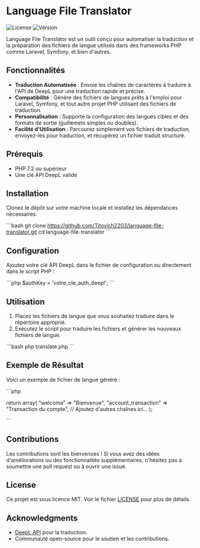 # Language File Translator

![License](https://img.shields.io/badge/license-MIT-blue.svg)
![Version](https://img.shields.io/badge/version-1.0.0-green.svg)

Language File Translator est un outil conçu pour automatiser la traduction et la préparation des fichiers de langue utilisés dans des frameworks PHP comme Laravel, Symfony, et bien d'autres.

## Fonctionnalités

- **Traduction Automatisée** : Envoie les chaînes de caractères à traduire à l'API de DeepL pour une traduction rapide et précise.
- **Compatibilité** : Génère des fichiers de langues prêts à l'emploi pour Laravel, Symfony, et tout autre projet PHP utilisant des fichiers de traduction.
- **Personnalisation** : Supporte la configuration des langues cibles et des formats de sortie (guillemets simples ou doubles).
- **Facilité d'Utilisation** : Parcourez simplement vos fichiers de traduction, envoyez-les pour traduction, et récupérez un fichier traduit structuré.

## Prérequis

- PHP 7.2 ou supérieur
- Une clé API DeepL valide

## Installation

Clonez le dépôt sur votre machine locale et installez les dépendances nécessaires.

\`\`\`bash
git clone https://github.com/Titovich2203/language-file-translator.git
cd language-file-translator
\`\`\`

## Configuration

Ajoutez votre clé API DeepL dans le fichier de configuration ou directement dans le script PHP :

\`\`\`php
$authKey = 'votre_cle_auth_deepl';
\`\`\`

## Utilisation

1. Placez les fichiers de langue que vous souhaitez traduire dans le répertoire approprié.
2. Exécutez le script pour traduire les fichiers et générer les nouveaux fichiers de langue.

\`\`\`bash
php translate.php
\`\`\`

## Exemple de Résultat

Voici un exemple de fichier de langue généré :

\`\`\`php

return array(
    "welcome" => "Bienvenue",
    "account_transaction" => "Transaction du compte",
    // Ajoutez d'autres chaînes ici...
);

\`\`\`

## Contributions

Les contributions sont les bienvenues ! Si vous avez des idées d'améliorations ou des fonctionnalités supplémentaires, n'hésitez pas à soumettre une pull request ou à ouvrir une issue.

## License

Ce projet est sous licence MIT. Voir le fichier [LICENSE](LICENSE) pour plus de détails.

## Acknowledgments

- [DeepL API](https://www.deepl.com/pro-api) pour la traduction.
- Communauté open-source pour le soutien et les contributions.
